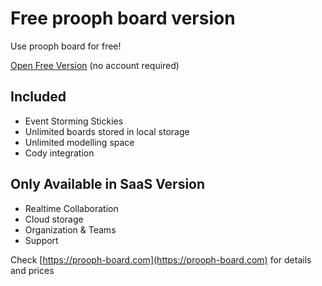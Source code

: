 # Free prooph board version

Use prooph board for free! 

[Open Free Version](https://free.prooph-board.com/)  (no account required)

## Included
- Event Storming Stickies
- Unlimited boards stored in local storage
- Unlimited modelling space
- Cody integration

## Only Available in SaaS Version

- Realtime Collaboration
- Cloud storage
- Organization & Teams
- Support

Check [https://prooph-board.com](https://prooph-board.com) for details and prices
